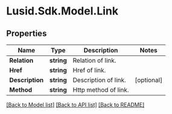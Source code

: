 
# Lusid.Sdk.Model.Link

## Properties

Name | Type | Description | Notes
------------ | ------------- | ------------- | -------------
**Relation** | **string** | Relation of link. | 
**Href** | **string** | Href of link. | 
**Description** | **string** | Description of link. | [optional] 
**Method** | **string** | Http method of link. | 

[[Back to Model list]](../README.md#documentation-for-models)
[[Back to API list]](../README.md#documentation-for-api-endpoints)
[[Back to README]](../README.md)

